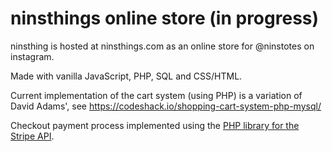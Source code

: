 # ninsthings online store (in progress)

ninsthing is hosted at ninsthings.com as an online store for @ninstotes
on instagram. 

Made with vanilla JavaScript, PHP, SQL and CSS/HTML.

Current implementation of the cart system (using PHP) is a variation of David Adams',
see https://codeshack.io/shopping-cart-system-php-mysql/

Checkout payment process implemented using the [PHP library for the Stripe API](https://github.com/stripe/stripe-php).
